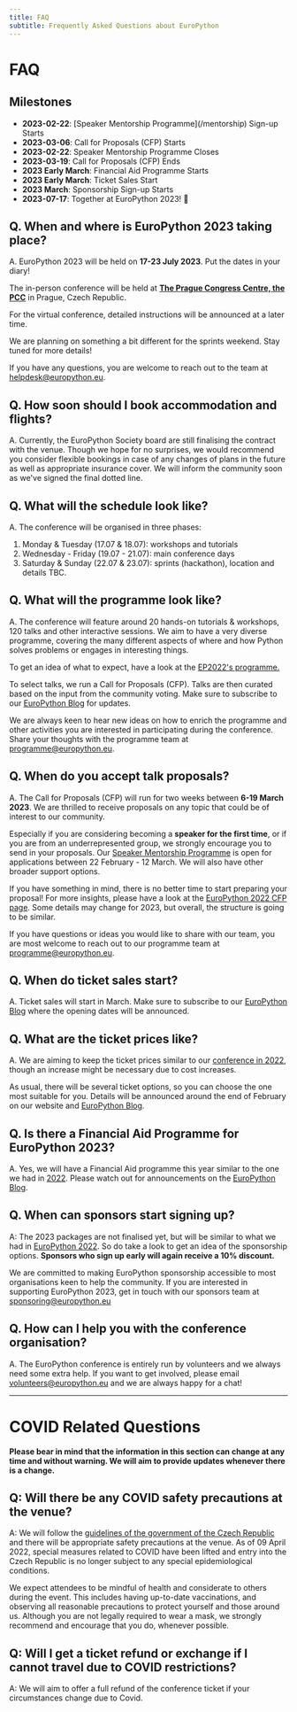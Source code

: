 ```yaml
---
title: FAQ
subtitle: Frequently Asked Questions about EuroPython
---
```


# FAQ
## **Milestones**
<ul className="milestone-done">
</ul>

<ul className="milestone-todo">
<li><b>2023-02-22</b>: [Speaker Mentorship Programme](/mentorship) Sign-up Starts </li>
<li><b>2023-03-06</b>: Call for Proposals (CFP) Starts </li>
<li><b>2023-02-22</b>: Speaker Mentorship Programme Closes </li>
<li><b>2023-03-19</b>: Call for Proposals (CFP) Ends </li>
<li><b>2023 Early March</b>: Financial Aid Programme Starts </li>
<li><b>2023 Early March</b>: Ticket Sales Start</li>
<li><b>2023 March</b>: Sponsorship Sign-up Starts </li>
<li><b>2023-07-17</b>: Together at EuroPython 2023! 🎊 </li>
</ul>

## **Q. When and where is EuroPython 2023 taking place?**

A. EuroPython 2023 will be held on
**17-23 July 2023**. Put the dates in your diary!

The in-person conference will be held at <b>[The Prague Congress Centre, the PCC](https://www.praguecc.cz/en/homepage)</b> in Prague, Czech Republic.

For the virtual conference, detailed instructions will be announced at a later time.

We are planning on something a bit different for the sprints weekend. Stay tuned for more details!

If you have any questions, you are welcome to reach out to the team at [helpdesk@europython.eu](helpdesk@europython.eu).

## **Q. How soon should I book accommodation and flights?**
A. Currently, the EuroPython Society board are still finalising the contract with the venue. Though we hope for no surprises, we would recommend you consider flexible bookings in case of any changes of plans in the future as well as appropriate insurance cover. We will inform the community soon as we've signed the final dotted line.

## **Q. What will the schedule look like?**

A. The conference will be organised in three phases:

1. Monday & Tuesday (17.07 & 18.07): workshops and tutorials
2. Wednesday - Friday (19.07 - 21.07): main conference days
3. Saturday & Sunday (22.07 & 23.07): sprints (hackathon), location and details TBC.

## **Q. What will the programme look like?**

A. The conference will feature around 20 hands-on tutorials & workshops, 120 talks and other interactive sessions. We aim to have a very diverse programme, covering the many different aspects of where and how Python solves problems or engages in interesting things.

To get an idea of what to expect, have a look at the [EP2022's programme.](https://ep2022.europython.eu/schedule/)

To select talks, we run a Call for Proposals (CFP). Talks are then curated based on the input from the community voting. Make sure to subscribe to our [EuroPython Blog](https://blog.europython.eu/#/portal/signup) for updates.

We are always keen to hear new ideas on how to enrich the programme and other activities you are interested in participating during the conference. Share your thoughts with the programme team at [programme@europython.eu](mailto:programme@europython.eu).


## **Q. When do you accept talk proposals?**

A. The Call for Proposals (CFP) will run for two weeks between **6-19 March 2023**. We are thrilled to receive proposals on any topic that could be of interest to our community.

Especially if you are considering becoming a **speaker for the first time**, or if you are from an underrepresented group, we strongly encourage you to send in your proposals. Our [Speaker Mentorship Programme](/mentorship) is open for applications between 22 February - 12 March. We will also have other broader support options.

If you have something in mind, there is no better time to start preparing your  proposal! For more insights, please have a look at the <a target="_blank" href="https://ep2022.europython.eu/cfp">EuroPython 2022 CFP page</a>. Some details may change for 2023, but overall, the structure is going to be similar.

If you have questions or ideas you would like to share with our team, you are most welcome to reach out to our programme team at [programme@europython.eu](mailto:programme@europython.eu).

## **Q. When do ticket sales start?**

A. Ticket sales will start in March. Make sure to subscribe to our [EuroPython Blog](https://blog.europython.eu/#/portal/signup) where the opening dates will be announced.

## **Q. What are the ticket prices like?**

A. We are aiming to keep the ticket prices similar to our [conference in 2022](https://ep2022.europython.eu/tickets#ticket-prices), though an increase might be necessary due to cost increases.

As usual, there will be several ticket options, so you can choose the one most suitable for you. Details will be announced around the end of February on our website and [EuroPython Blog](https://blog.europython.eu/#/portal/signup).

## **Q. Is there a Financial Aid Programme for EuroPython 2023?**
A. Yes, we will have a Financial Aid programme this year similar to the one we had in [2022](https://ep2022.europython.eu/finaid). Please watch out for announcements on the [EuroPython Blog](https://blog.europython.eu/#/portal/signup).

## **Q. When can sponsors start signing up?**

A: The 2023 packages are not finalised yet, but will be similar to what we had in [EuroPython 2022](https://ep2022.europython.eu/sponsor). So do take a look to get an idea of the sponsorship options. **Sponsors who sign up early will again receive a 10% discount.**

We are committed to making EuroPython sponsorship accessible to most organisations keen to help the community. If you are interested in supporting EuroPython 2023, get in touch with our sponsors team at [sponsoring@europython.eu](sponsoring@europython.eu)

## **Q. How can I help you with the conference organisation?**

A. The EuroPython conference is entirely run by volunteers and we always need some extra help. If you want to get involved, please email [volunteers@europython.eu](volunteers@europython.eu) and we are always happy for a chat!

---

# COVID Related Questions

**Please bear in mind that the information in this section can change at any time and without warning. We will aim to provide updates whenever there is a change.**

## **Q: Will there be any COVID safety precautions at the venue?**

A: We will follow the [guidelines of the government of the Czech Republic](https://www.mvcr.cz/mvcren/article/coronavirus-information-of-moi.aspx) and there will be appropriate safety precautions at the venue. As of 09 April 2022, special measures related to COVID have been lifted and entry into the Czech Republic is no longer subject to any special epidemiological conditions.

We expect attendees to be mindful of health and considerate to others during the event. This includes having up-to-date vaccinations, and observing all reasonable precautions to protect yourself and those around us. Although you are not legally required to wear a mask, we strongly recommend and encourage that you do, whenever possible.

## **Q: Will I get a ticket refund or exchange if I cannot travel due to COVID restrictions?**

A: We will aim to offer a full refund of the conference ticket if your circumstances change due to Covid.
